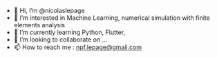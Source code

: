 - 👋 Hi, I’m @nicolaslepage
- 👀 I’m interested in Machine Learning, numerical simulation with finite elements analysis
- 🌱 I’m currently learning Python, Flutter, 
- 💞️ I’m looking to collaborate on ...
- 📫 How to reach me : npf.lepage@gmail.com

<!---
nicolaslepage/nicolaslepage is a ✨ special ✨ repository because its `README.md` (this file) appears on your GitHub profile.
You can click the Preview link to take a look at your changes.
--->
